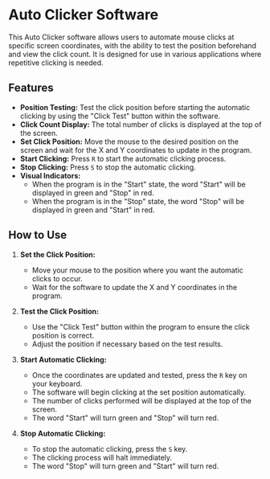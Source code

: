 # Auto Clicker Software

This Auto Clicker software allows users to automate mouse clicks at specific screen coordinates, with the ability to test the position beforehand and view the click count. It is designed for use in various applications where repetitive clicking is needed.

## Features
- **Position Testing:** Test the click position before starting the automatic clicking by using the "Click Test" button within the software.  
- **Click Count Display:** The total number of clicks is displayed at the top of the screen.  
- **Set Click Position:** Move the mouse to the desired position on the screen and wait for the X and Y coordinates to update in the program.  
- **Start Clicking:** Press `R` to start the automatic clicking process.  
- **Stop Clicking:** Press `S` to stop the automatic clicking.  
- **Visual Indicators:** 
  - When the program is in the "Start" state, the word "Start" will be displayed in green and "Stop" in red.
  - When the program is in the "Stop" state, the word "Stop" will be displayed in green and "Start" in red.

## How to Use

1. **Set the Click Position:**
    - Move your mouse to the position where you want the automatic clicks to occur.
    - Wait for the software to update the X and Y coordinates in the program.

2. **Test the Click Position:**
    - Use the "Click Test" button within the program to ensure the click position is correct.
    - Adjust the position if necessary based on the test results.

3. **Start Automatic Clicking:**
    - Once the coordinates are updated and tested, press the `R` key on your keyboard.
    - The software will begin clicking at the set position automatically.
    - The number of clicks performed will be displayed at the top of the screen.
    - The word "Start" will turn green and "Stop" will turn red.

4. **Stop Automatic Clicking:**
    - To stop the automatic clicking, press the `S` key.
    - The clicking process will halt immediately.
    - The word "Stop" will turn green and "Start" will turn red.
